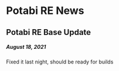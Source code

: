 # Potabi RE News
## Potabi RE Base Update
##### August 18, 2021

Fixed it last night, should be ready for builds
